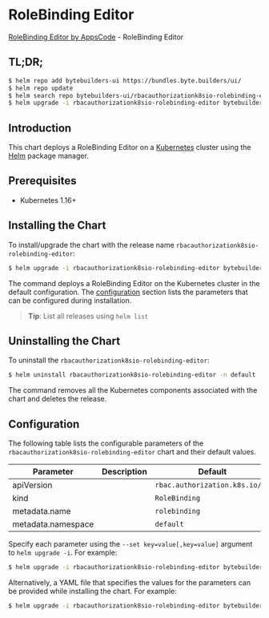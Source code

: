 # RoleBinding Editor

[RoleBinding Editor by AppsCode](https://byte.builders) - RoleBinding Editor

## TL;DR;

```bash
$ helm repo add bytebuilders-ui https://bundles.byte.builders/ui/
$ helm repo update
$ helm search repo bytebuilders-ui/rbacauthorizationk8sio-rolebinding-editor --version=v0.4.11
$ helm upgrade -i rbacauthorizationk8sio-rolebinding-editor bytebuilders-ui/rbacauthorizationk8sio-rolebinding-editor -n default --create-namespace --version=v0.4.11
```

## Introduction

This chart deploys a RoleBinding Editor on a [Kubernetes](http://kubernetes.io) cluster using the [Helm](https://helm.sh) package manager.

## Prerequisites

- Kubernetes 1.16+

## Installing the Chart

To install/upgrade the chart with the release name `rbacauthorizationk8sio-rolebinding-editor`:

```bash
$ helm upgrade -i rbacauthorizationk8sio-rolebinding-editor bytebuilders-ui/rbacauthorizationk8sio-rolebinding-editor -n default --create-namespace --version=v0.4.11
```

The command deploys a RoleBinding Editor on the Kubernetes cluster in the default configuration. The [configuration](#configuration) section lists the parameters that can be configured during installation.

> **Tip**: List all releases using `helm list`

## Uninstalling the Chart

To uninstall the `rbacauthorizationk8sio-rolebinding-editor`:

```bash
$ helm uninstall rbacauthorizationk8sio-rolebinding-editor -n default
```

The command removes all the Kubernetes components associated with the chart and deletes the release.

## Configuration

The following table lists the configurable parameters of the `rbacauthorizationk8sio-rolebinding-editor` chart and their default values.

|     Parameter      | Description |                  Default                  |
|--------------------|-------------|-------------------------------------------|
| apiVersion         |             | <code>rbac.authorization.k8s.io/v1</code> |
| kind               |             | <code>RoleBinding</code>                  |
| metadata.name      |             | <code>rolebinding</code>                  |
| metadata.namespace |             | <code>default</code>                      |


Specify each parameter using the `--set key=value[,key=value]` argument to `helm upgrade -i`. For example:

```bash
$ helm upgrade -i rbacauthorizationk8sio-rolebinding-editor bytebuilders-ui/rbacauthorizationk8sio-rolebinding-editor -n default --create-namespace --version=v0.4.11 --set apiVersion=rbac.authorization.k8s.io/v1
```

Alternatively, a YAML file that specifies the values for the parameters can be provided while
installing the chart. For example:

```bash
$ helm upgrade -i rbacauthorizationk8sio-rolebinding-editor bytebuilders-ui/rbacauthorizationk8sio-rolebinding-editor -n default --create-namespace --version=v0.4.11 --values values.yaml
```
